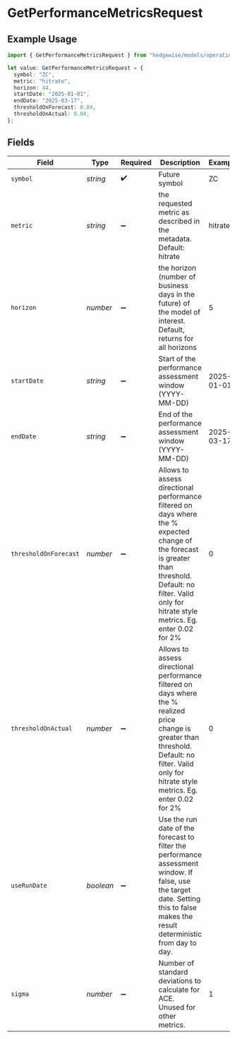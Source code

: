 # GetPerformanceMetricsRequest

## Example Usage

```typescript
import { GetPerformanceMetricsRequest } from "hedgewise/models/operations";

let value: GetPerformanceMetricsRequest = {
  symbol: "ZC",
  metric: "hitrate",
  horizon: 44,
  startDate: "2025-01-01",
  endDate: "2025-03-17",
  thresholdOnForecast: 0.04,
  thresholdOnActual: 0.04,
};
```

## Fields

| Field                                                                                                                                                                                                                            | Type                                                                                                                                                                                                                             | Required                                                                                                                                                                                                                         | Description                                                                                                                                                                                                                      | Example                                                                                                                                                                                                                          |
| -------------------------------------------------------------------------------------------------------------------------------------------------------------------------------------------------------------------------------- | -------------------------------------------------------------------------------------------------------------------------------------------------------------------------------------------------------------------------------- | -------------------------------------------------------------------------------------------------------------------------------------------------------------------------------------------------------------------------------- | -------------------------------------------------------------------------------------------------------------------------------------------------------------------------------------------------------------------------------- | -------------------------------------------------------------------------------------------------------------------------------------------------------------------------------------------------------------------------------- |
| `symbol`                                                                                                                                                                                                                         | *string*                                                                                                                                                                                                                         | :heavy_check_mark:                                                                                                                                                                                                               | Future symbol                                                                                                                                                                                                                    | ZC                                                                                                                                                                                                                               |
| `metric`                                                                                                                                                                                                                         | *string*                                                                                                                                                                                                                         | :heavy_minus_sign:                                                                                                                                                                                                               | the requested metric as described in the metadata. Default: hitrate                                                                                                                                                              | hitrate                                                                                                                                                                                                                          |
| `horizon`                                                                                                                                                                                                                        | *number*                                                                                                                                                                                                                         | :heavy_minus_sign:                                                                                                                                                                                                               | the horizon (number of business days in the future) of the model of interest. Default, returns for all horizons                                                                                                                  | 5                                                                                                                                                                                                                                |
| `startDate`                                                                                                                                                                                                                      | *string*                                                                                                                                                                                                                         | :heavy_minus_sign:                                                                                                                                                                                                               | Start of the performance assessment window (YYYY-MM-DD)                                                                                                                                                                          | 2025-01-01                                                                                                                                                                                                                       |
| `endDate`                                                                                                                                                                                                                        | *string*                                                                                                                                                                                                                         | :heavy_minus_sign:                                                                                                                                                                                                               | End of the performance assessment window (YYYY-MM-DD)                                                                                                                                                                            | 2025-03-17                                                                                                                                                                                                                       |
| `thresholdOnForecast`                                                                                                                                                                                                            | *number*                                                                                                                                                                                                                         | :heavy_minus_sign:                                                                                                                                                                                                               | Allows to assess directional performance filtered on days where the % expected change of the forecast is greater than threshold.                 Default: no filter. Valid only for hitrate style metrics. Eg. enter 0.02 for 2% | 0                                                                                                                                                                                                                                |
| `thresholdOnActual`                                                                                                                                                                                                              | *number*                                                                                                                                                                                                                         | :heavy_minus_sign:                                                                                                                                                                                                               | Allows to assess directional performance filtered on days where the % realized price change is greater than threshold.                 Default: no filter. Valid only for hitrate style metrics. Eg. enter 0.02 for 2%           | 0                                                                                                                                                                                                                                |
| `useRunDate`                                                                                                                                                                                                                     | *boolean*                                                                                                                                                                                                                        | :heavy_minus_sign:                                                                                                                                                                                                               | Use the run date of the forecast to filter the performance assessment window. If false, use the target date. Setting this to false makes the result deterministic from day to day.                                               |                                                                                                                                                                                                                                  |
| `sigma`                                                                                                                                                                                                                          | *number*                                                                                                                                                                                                                         | :heavy_minus_sign:                                                                                                                                                                                                               | Number of standard deviations to calculate for ACE. Unused for other metrics.                                                                                                                                                    | 1                                                                                                                                                                                                                                |